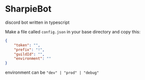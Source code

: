 # SharpieBot
discord bot written in typescript

Make a file called `config.json` in your base directory and copy this:

```json
{
    "token": "",
    "prefix": "!",
    "guildId": "",
    "environment": ""
}
```
environment can be `"dev" | "prod" | "debug"`
